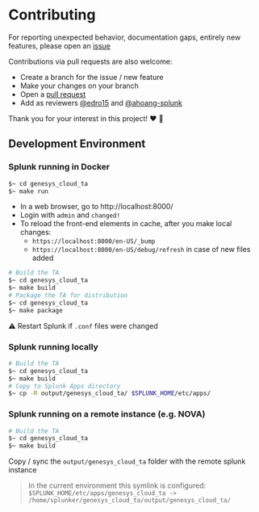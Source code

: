 # Contributing
For reporting unexpected behavior, documentation gaps, entirely new features, please open an [issue](https://github.com/splunk/genesys_template_ta/issues)

Contributions via pull requests are also welcome:
* Create a branch for the issue / new feature
* Make your changes on your branch
* Open a [pull request](https://github.com/splunk/genesys_template_ta/pulls)
* Add as reviewers [@edro15](https://www.github.com/edro15) and [@ahoang-splunk](https://www.github.com/ahoang-splunk)

Thank you for your interest in this project! :heart: :rocket:

## Development Environment
### Splunk running in Docker
```bash
$~ cd genesys_cloud_ta
$~ make run
```
* In a web browser, go to http://localhost:8000/
* Login with `admin` and `changed!`
* To reload the front-end elements in cache, after you make local changes:
    * `https://localhost:8000/en-US/_bump`
    * `https://localhost:8000/en-US/debug/refresh` in case of new files added

```bash
# Build the TA
$~ cd genesys_cloud_ta
$~ make build
# Package the TA for distribution
$~ cd genesys_cloud_ta
$~ make package
```

:warning: Restart Splunk if `.conf` files were changed

### Splunk running locally
```bash
# Build the TA
$~ cd genesys_cloud_ta
$~ make build
# Copy to Splunk Apps directory
$~ cp -R output/genesys_cloud_ta/ $SPLUNK_HOME/etc/apps/
```

### Splunk running on a remote instance (e.g. NOVA)
```bash
# Build the TA
$~ cd genesys_cloud_ta
$~ make build
```
Copy / sync the `output/genesys_cloud_ta` folder with the remote splunk instance
> In the current environment this symlink is configured: `$SPLUNK_HOME/etc/apps/genesys_cloud_ta -> /home/splunker/genesys_cloud_ta/output/genesys_cloud_ta/`
